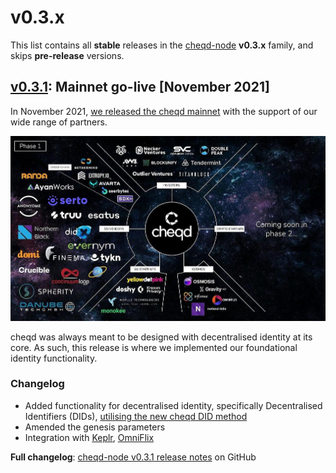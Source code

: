 # v0.3.x

This list contains all **stable** releases in the [cheqd-node](https://github.com/cheqd/cheqd-node/) **v0.3.x** family, and skips **pre-release** versions.

## [v0.3.1](https://github.com/cheqd/cheqd-node/releases/tag/v0.3.1): Mainnet go-live [November 2021]

In November 2021, [we released the cheqd mainnet](https://blog.cheqd.io/weve-launched-a-token-incentivised-network-built-on-cosmos-for-self-sovereign-identity-5e611da132a5) with the support of our wide range of partners.

![cheqd mainnet launch partners](../../../.gitbook/assets/mainnet-launch-partners.png)

cheqd was always meant to be designed with decentralised identity at its core. As such, this release is where we implemented our foundational identity functionality.

### Changelog

* Added functionality for decentralised identity, specifically Decentralised Identifiers (DIDs), [utilising the new cheqd DID method](https://docs.cheqd.io/identity/architecture/adr-list/adr-001-cheqd-did-method)
* Amended the genesis parameters
* Integration with [Keplr](https://keplr.app), [OmniFlix](https://cheqd.omniflix.co)

**Full changelog**: [cheqd-node v0.3.1 release notes](https://github.com/cheqd/cheqd-node/releases/tag/v0.3.1) on GitHub
